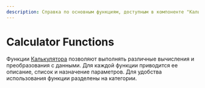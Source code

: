 ```yaml
---
description: Справка по основным функциям, доступным в компоненте "Калькулятор" в Loginom. Функции даты/времени, логические, статистические, математические, строковые, финансовые, модели и прочие.
---
```

# Calculator Functions

Функции [Калькулятора](../../transformation/calc/README.md) позволяют выполнять различные вычисления и преобразования с данными. Для каждой функции приводится ее описание, список и назначение параметров. Для удобства использования функции разделены на категории.
